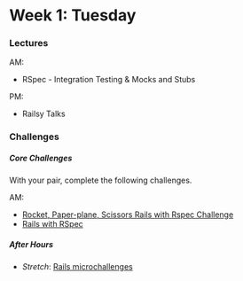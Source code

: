 # Week 1: Tuesday

### Lectures

AM:
- RSpec - Integration Testing & Mocks and Stubs

PM:
- Railsy Talks

### Challenges

##### Core Challenges

With your pair, complete the following challenges.

AM:
- [Rocket, Paper-plane, Scissors Rails with Rspec
Challenge](../../../../rocket-paperplane-scissors-challenge)
- [Rails with RSpec](../../../..//rails-with-rspec-challenge)

##### After Hours

- *Stretch*: [Rails microchallenges](../microchallenges/rails-microchallenges.md)

